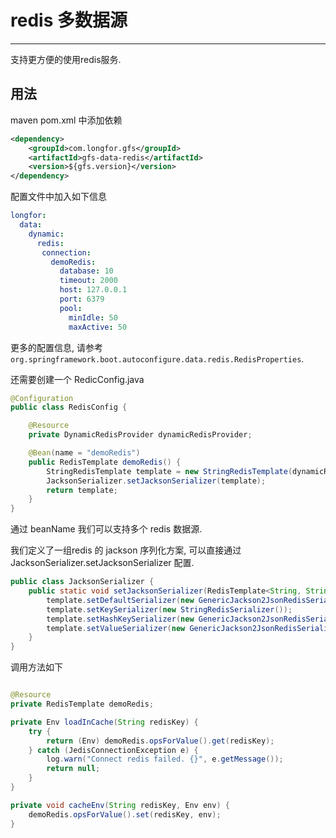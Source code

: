 # redis 多数据源

---

支持更方便的使用redis服务.

## 用法

maven pom.xml 中添加依赖

```xml
<dependency>
    <groupId>com.longfor.gfs</groupId>
    <artifactId>gfs-data-redis</artifactId>
    <version>${gfs.version}</version>
</dependency>
``` 

配置文件中加入如下信息

```yaml
longfor:
  data:
    dynamic:
      redis:      
       connection:
         demoRedis:
           database: 10
           timeout: 2000
           host: 127.0.0.1
           port: 6379
           pool:
             minIdle: 50
             maxActive: 50
```

更多的配置信息, 请参考 `org.springframework.boot.autoconfigure.data.redis.RedisProperties`.

还需要创建一个 RedicConfig.java

```java
@Configuration
public class RedisConfig {

    @Resource
    private DynamicRedisProvider dynamicRedisProvider;

    @Bean(name = "demoRedis")
    public RedisTemplate demoRedis() {
        StringRedisTemplate template = new StringRedisTemplate(dynamicRedisProvider.loadRedis().get("demoRedis"));
        JacksonSerializer.setJacksonSerializer(template);
        return template;
    }
}
```

通过 beanName 我们可以支持多个 redis 数据源.

我们定义了一组redis 的 jackson 序列化方案, 可以直接通过 JacksonSerializer.setJacksonSerializer 配置.

```java
public class JacksonSerializer {
    public static void setJacksonSerializer(RedisTemplate<String, String> template) {
        template.setDefaultSerializer(new GenericJackson2JsonRedisSerializer());
        template.setKeySerializer(new StringRedisSerializer());
        template.setHashKeySerializer(new GenericJackson2JsonRedisSerializer());
        template.setValueSerializer(new GenericJackson2JsonRedisSerializer());
    }
}
```

调用方法如下
```java

@Resource
private RedisTemplate demoRedis;

private Env loadInCache(String redisKey) {
    try {
        return (Env) demoRedis.opsForValue().get(redisKey);
    } catch (JedisConnectionException e) {
        log.warn("Connect redis failed. {}", e.getMessage());
        return null;
    }
}

private void cacheEnv(String redisKey, Env env) {
    demoRedis.opsForValue().set(redisKey, env);
}
```
